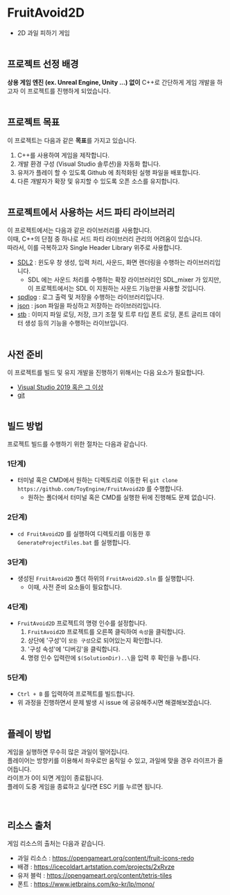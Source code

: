 # FruitAvoid2D
- 2D 과일 피하기 게임
<br><br>


## 프로젝트 선정 배경

**상용 게임 엔진 (ex. Unreal Engine, Unity ...) 없이** C++로 간단하게 게임 개발을 하고자 이 프로젝트를 진행하게 되었습니다.
<br><br>


## 프로젝트 목표

이 프로젝트는 다음과 같은 **목표**를 가지고 있습니다.  
1. C++를 사용하여 게임을 제작합니다.  
2. 개발 환경 구성 (Visual Studio 솔루션)을 자동화 합니다.  
3. 유저가 플레이 할 수 있도록 Github 에 최적화된 실행 파일을 배포합니다.
4. 다른 개발자가 확장 및 유지할 수 있도록 오픈 소스를 유지합니다.
<br><br>


## 프로젝트에서 사용하는 서드 파티 라이브러리

이 프로젝트에서는 다음과 같은 라이브러리를 사용합니다.  
이때, C++의 단점 중 하나로 서드 파티 라이브러리 관리의 어려움이 있습니다.  
따라서, 이를 극복하고자 Single Header Library 위주로 사용합니다.  
- [SDL2](https://github.com/libsdl-org/SDL) : 윈도우 창 생성, 입력 처리, 사운드, 화면 렌더링을 수행하는 라이브러리입니다.
  - SDL 에는 사운드 처리를 수행하는 확장 라이브러리인 SDL_mixer 가 있지만, 이 프로젝트에서는 SDL 이 지원하는 사운드 기능만을 사용할 것입니다.
- [spdlog](https://github.com/gabime/spdlog) : 로그 출력 및 저장을 수행하는 라이브러리입니다.
- [json](https://github.com/nlohmann/json) : json 파일을 파싱하고 저장하는 라이브러리입니다.
- [stb](https://github.com/nothings/stb) : 이미지 파일 로딩, 저장, 크기 조절 및 트루 타입 폰트 로딩, 폰트 글리프 데이터 생성 등의 기능을 수행하는 라이브입니다.
<br><br>


## 사전 준비

이 프로젝트를 빌드 및 유지 개발을 진행하기 위해서는 다음 요소가 필요합니다.
- [Visual Studio 2019 혹은 그 이상](https://visualstudio.microsoft.com/ko/)
- [git](https://git-scm.com/)
<br><br>


## 빌드 방법

프로젝트 빌드를 수행하기 위한 절차는 다음과 같습니다.  

### 1단계)
- 터미널 혹은 CMD에서 원하는 디렉토리로 이동한 뒤 `git clone https://github.com/ToyEngine/FruitAvoid2D` 를 수행합니다.
  - 원하는 폴더에서 터미널 혹은 CMD를 실행한 뒤에 진행해도 문제 없습니다.

### 2단계)
- `cd FruitAvoid2D` 를 실행하여 디렉토리를 이동한 후 `GenerateProjectFiles.bat` 를 실행합니다.

### 3단계)
- 생성된 `FruitAvoid2D` 폴더 하위의 `FruitAvoid2D.sln` 를 실행합니다.
  - 이때, 사전 준비 요소들이 필요합니다.

### 4단계)
- `FruitAvoid2D` 프로젝트의 명령 인수를 설정합니다.
  1. `FruitAvoid2D` 프로젝트를 오른쪽 클릭하여 `속성`을 클릭합니다.  
  2. 상단에 '구성'이 `모든 구성`으로 되어있는지 확인합니다.  
  3. '구성 속성'에 '디버깅'을 클릭합니다.  
  4. 명령 인수 입력란에 `$(SolutionDir)..\`을 입력 후 확인을 누릅니다.  

### 5단계)
-  `Ctrl + B` 를 입력하여 프로젝트를 빌드합니다.
  - 위 과정을 진행하면서 문제 발생 시 issue 에 공유해주시면 해결해보겠습니다.
<br><br>


## 플레이 방법

게임을 실행하면 무수히 많은 과일이 떨어집니다.  
플레이어는 방향키를 이용해서 좌우로만 움직일 수 있고, 과일에 맞을 경우 라이프가 줄어듭니다.  
라이프가 0이 되면 게임이 종료됩니다.  
플레이 도중 게임을 종료하고 싶다면 ESC 키를 누르면 됩니다.  
<br><br>


## 리소스 출처

게임 리소스의 출처는 다음과 같습니다.  
- 과일 리소스 : https://opengameart.org/content/fruit-icons-redo
- 배경 : https://icecoldart.artstation.com/projects/2xRvze
- 유저 블럭 : https://opengameart.org/content/tetris-tiles
- 폰트 : https://www.jetbrains.com/ko-kr/lp/mono/